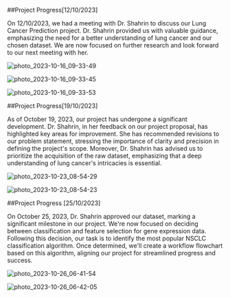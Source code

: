 ##Project Progress[12/10/2023]

On 12/10/2023, we had a meeting with Dr. Shahrin to discuss our Lung Cancer Prediction project. Dr. Shahrin provided us with valuable guidance, emphasizing the need for a better understanding of lung cancer and our chosen dataset. We are now focused on further research and look forward to our next meeting with her.

![photo_2023-10-16_09-33-49](https://github.com/NiesHW/SECB3203_P4B/assets/102157785/308b67f7-03b9-4837-9e5d-ac404669e822)


![photo_2023-10-16_09-33-45](https://github.com/NiesHW/SECB3203_P4B/assets/102157785/715e924c-6727-41d4-be7a-00e76fd6f83d)


![photo_2023-10-16_09-33-53](https://github.com/NiesHW/SECB3203_P4B/assets/102157785/ab68e4af-e0f6-46b0-ad9e-f6a3d7ba8711)


##Project Progress[19/10/2023]

As of October 19, 2023, our project has undergone a significant development. Dr. Shahrin, in her feedback on our project proposal, has highlighted key areas for improvement. She has recommended revisions to our problem statement, stressing the importance of clarity and precision in defining the project's scope. Moreover, Dr. Shahrin has advised us to prioritize the acquisition of the raw dataset, emphasizing that a deep understanding of lung cancer's intricacies is essential. 

![photo_2023-10-23_08-54-29](https://github.com/NiesHW/SECB3203_P4B/assets/102157785/2b1f4706-5399-4d70-b5b3-9d3db355966d)


![photo_2023-10-23_08-54-23](https://github.com/NiesHW/SECB3203_P4B/assets/102157785/23e700fb-0d60-4617-bb5f-1612f2bd1cc3)


##Project Progress [25/10/2023]

On October 25, 2023, Dr. Shahrin approved our dataset, marking a significant milestone in our project. We're now focused on deciding between classification and feature selection for gene expression data. Following this decision, our task is to identify the most popular NSCLC classification algorithm. Once determined, we'll create a workflow flowchart based on this algorithm, aligning our project for streamlined progress and success.

![photo_2023-10-26_06-41-54](https://github.com/NiesHW/SECB3203_P4B/assets/102157785/f6caebe7-e877-4576-b24e-9bb58fc6c427)


![photo_2023-10-26_06-42-05](https://github.com/NiesHW/SECB3203_P4B/assets/102157785/efa0814e-1159-4697-ba41-f8a9f16f830f)

